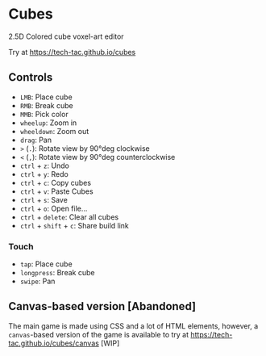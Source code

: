 # Cubes

2.5D Colored cube voxel-art editor

Try at <https://tech-tac.github.io/cubes>

## Controls

- `LMB`: Place cube
- `RMB`: Break cube
- `MMB`: Pick color
- `wheelup`: Zoom in
- `wheeldown`: Zoom out
- `drag`: Pan
- `>` (`.`): Rotate view by 90°deg clockwise
- `<` (`,`): Rotate view by 90°deg counterclockwise
- `ctrl` + `z`: Undo
- `ctrl` + `y`: Redo
- `ctrl` + `c`: Copy cubes
- `ctrl` + `v`: Paste Cubes
- `ctrl` + `s`: Save
- `ctrl` + `o`: Open file...
- `ctrl` + `delete`: Clear all cubes
- `ctrl` + `shift` + `c`: Share build link

### Touch

- `tap`: Place cube
- `longpress`: Break cube
- `swipe`: Pan

## Canvas-based version [Abandoned]

The main game is made using CSS and a lot of HTML elements, however, a `canvas`-based version of the game is available to try at <https://tech-tac.github.io/cubes/canvas> [WIP]
